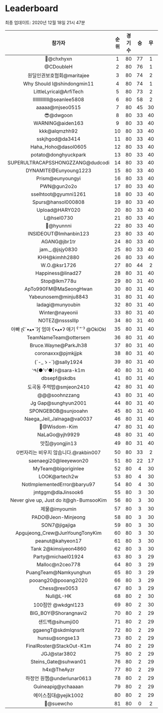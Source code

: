 # Leaderboard
최종 업데이트: 2020년 12월 18일 21시 47분




| 참가자 | 순위 | 경기수 | 승 | 무 | 패 | 승점 |
|:---:|:---:|:---:|:---:|:---:|:---:|:---:|
| 👑@chxhyxn | 1 | 80 | 77 | 1 | 2 | 232 |
| @CDoubleH | 2 | 80 | 76 | 1 | 3 | 229 |
| 원딜인권보호협회@maritajee | 3 | 80 | 74 | 2 | 4 | 224 |
| Why Should I@shindongmin11 | 4 | 80 | 74 | 1 | 5 | 223 |
| LittleLyrical@ArfiTech | 5 | 80 | 73 | 2 | 5 | 221 |
| lIIIlllIlIlIl@seanlee5808 | 6 | 80 | 58 | 2 | 20 | 176 |
| aaaaa@mjseo0515 | 7 | 80 | 45 | 30 | 5 | 165 |
| 😎@dwgoon | 8 | 80 | 33 | 40 | 7 | 139 |
| WARNING@aiden163 | 9 | 80 | 33 | 40 | 7 | 139 |
| kkk@alqmzhh92 | 10 | 80 | 33 | 40 | 7 | 139 |
| sskjhgod@da3414 | 11 | 80 | 33 | 40 | 7 | 139 |
| Haha_Hoho@dasol0605 | 12 | 80 | 33 | 40 | 7 | 139 |
| potato@donghyuckpark | 13 | 80 | 33 | 40 | 7 | 139 |
| SUPERULTRACAPSSHONGZZANG@dudcodi | 14 | 80 | 33 | 40 | 7 | 139 |
| DYNAMITE@Eunyoung1223 | 15 | 80 | 33 | 40 | 7 | 139 |
| Prism@eunyoungyi | 16 | 80 | 33 | 40 | 7 | 139 |
| PWN@gun2o2o | 17 | 80 | 33 | 40 | 7 | 139 |
| sselhtoot@gyumni1261 | 18 | 80 | 33 | 40 | 7 | 139 |
| Spurs@hansol000808 | 19 | 80 | 33 | 40 | 7 | 139 |
| Upload@HARY020 | 20 | 80 | 33 | 40 | 7 | 139 |
| L@hsel0730 | 21 | 80 | 33 | 40 | 7 | 139 |
| 🐻@hyunnni | 22 | 80 | 33 | 40 | 7 | 139 |
| INSIDEOUT@Imhanbin123 | 23 | 80 | 33 | 40 | 7 | 139 |
| AGANG@jbr1tr | 24 | 80 | 33 | 40 | 7 | 139 |
| jam._.@jsjy0830 | 25 | 80 | 33 | 40 | 7 | 139 |
| KHH@kimhh2880 | 26 | 80 | 33 | 40 | 7 | 139 |
| W.O.@ksr1726 | 27 | 80 | 44 | 2 | 34 | 134 |
| Happiness@linad27 | 28 | 80 | 31 | 40 | 9 | 133 |
| Stop@lkm778u | 29 | 80 | 31 | 40 | 9 | 133 |
| ApTo990FM@MaSeongHwan | 30 | 80 | 31 | 40 | 9 | 133 |
| Yabeunosem@minju8843 | 31 | 80 | 31 | 40 | 9 | 133 |
| ladagi@munyoubin | 32 | 80 | 31 | 40 | 9 | 133 |
| Winter@nayeonii | 33 | 80 | 31 | 40 | 9 | 133 |
| NOTEZ@nsssslllp | 34 | 80 | 31 | 40 | 9 | 133 |
|  아빠  ʅʕ´•ﻌ•`ʔʃ  엄마 ʕ•ﻌ•ʔ 애기 ˁ˙˟˙ˀ @OkiOkl | 35 | 80 | 31 | 40 | 9 | 133 |
| TeamNameTeam@ottersem | 36 | 80 | 31 | 40 | 9 | 133 |
| Bruce.Wayne@ParkJh38 | 37 | 80 | 31 | 40 | 9 | 133 |
| coronaxxx@pjmkjjpk | 38 | 80 | 31 | 40 | 9 | 133 |
| (´-_ゝ-`)@sally1924 | 39 | 80 | 31 | 40 | 9 | 133 |
| ◝٩(●'▿'●)۶@sara-k1m | 40 | 80 | 31 | 40 | 9 | 133 |
| dbsepf@skdbs | 41 | 80 | 31 | 40 | 9 | 133 |
| 도곡동 주먹밥@smjeon2410 | 42 | 80 | 31 | 40 | 9 | 133 |
| @@@soohnzzang | 43 | 80 | 31 | 40 | 9 | 133 |
| Jg Gap@sunghyun2001 | 44 | 80 | 31 | 40 | 9 | 133 |
| SPONGEBOB@sunjooahn | 45 | 80 | 31 | 40 | 9 | 133 |
| Naega_Jeil_Jalnaga@va0037 | 46 | 80 | 31 | 40 | 9 | 133 |
| 🤦‍@Wisdom-Kim | 47 | 80 | 31 | 40 | 9 | 133 |
| NaLaGo@yjh9929 | 48 | 80 | 31 | 40 | 9 | 133 |
| 맛집@yongjin13 | 49 | 80 | 31 | 40 | 9 | 133 |
| 0번자리는 비우지 않습니다.@rakbin007 | 50 | 80 | 33 | 2 | 45 | 101 |
| saenaegi20@leeyewon20 | 51 | 80 | 22 | 17 | 41 | 83 |
| MyTeam@bigoriginlee | 52 | 80 | 4 | 30 | 46 | 42 |
| LOOK@artech2w | 53 | 80 | 4 | 30 | 46 | 42 |
| NotImplementedError@baryu97 | 54 | 80 | 4 | 30 | 46 | 42 |
| jmtggm@dlaJinsook6 | 55 | 80 | 3 | 30 | 47 | 39 |
| Never give up, Just do it@gh-BumsooKim | 56 | 80 | 3 | 30 | 47 | 39 |
| 제물@imyoumin | 57 | 80 | 3 | 30 | 47 | 39 |
| PADO@Jeon-Minjeong | 58 | 80 | 3 | 30 | 47 | 39 |
| SON7@jigajiga | 59 | 80 | 3 | 30 | 47 | 39 |
| Apgujeong_Crew@JunYoungTonyKim | 60 | 80 | 3 | 30 | 47 | 39 |
| peanut@kahyeon17 | 61 | 80 | 3 | 30 | 47 | 39 |
| Tank 2@kimsiyeon4860 | 62 | 80 | 3 | 30 | 47 | 39 |
| Party@michael01924 | 63 | 80 | 3 | 29 | 48 | 38 |
| Malloc@n2ceo778 | 64 | 80 | 3 | 29 | 48 | 38 |
| PuangTeam@Namkyunghun | 65 | 80 | 3 | 29 | 48 | 38 |
| pooang20@pooang2020 | 66 | 80 | 3 | 29 | 48 | 38 |
| Chess@rex0053 | 67 | 80 | 3 | 29 | 48 | 38 |
| Null@L-HK | 68 | 80 | 2 | 30 | 48 | 36 |
| 100점만 @wkdgnl123 | 69 | 80 | 2 | 30 | 48 | 36 |
| BIG_BOY@Shorangnavi2 | 70 | 80 | 2 | 29 | 49 | 35 |
| 샌드백@sihumji00 | 71 | 80 | 2 | 29 | 49 | 35 |
| ggaengT@skdmlqnsrlt | 72 | 80 | 2 | 29 | 49 | 35 |
| hunsu@songse13 | 73 | 80 | 2 | 29 | 49 | 35 |
| FinalRoster@StackOut-K1m | 74 | 80 | 2 | 29 | 49 | 35 |
| JGJ@star3802 | 75 | 80 | 2 | 29 | 49 | 35 |
| Steins_Gate@suhwan01 | 76 | 80 | 2 | 29 | 49 | 35 |
| h4x@TheAyzr | 77 | 80 | 2 | 29 | 49 | 35 |
| 하정언 원챔@underlunar0613 | 78 | 80 | 2 | 29 | 49 | 35 |
| Guineapig@ychaaaan | 79 | 80 | 2 | 29 | 49 | 35 |
| 에이스침대@yejik1002 | 80 | 80 | 2 | 29 | 49 | 35 |
| 👏@suewcho | 81 | 80 | 0 | 2 | 78 | 2 |